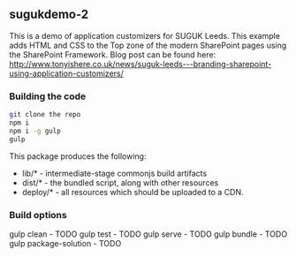 ## sugukdemo-2

This is a demo of application customizers for SUGUK Leeds. This example adds HTML and CSS to the Top zone of the modern SharePoint pages using the SharePoint Framework.
Blog post can be found here: http://www.tonyishere.co.uk/news/suguk-leeds---branding-sharepoint-using-application-customizers/

### Building the code

```bash
git clone the repo
npm i
npm i -g gulp
gulp
```

This package produces the following:

* lib/* - intermediate-stage commonjs build artifacts
* dist/* - the bundled script, along with other resources
* deploy/* - all resources which should be uploaded to a CDN.

### Build options

gulp clean - TODO
gulp test - TODO
gulp serve - TODO
gulp bundle - TODO
gulp package-solution - TODO
